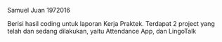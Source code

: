 Samuel Juan
1972016

Berisi hasil coding untuk laporan Kerja Praktek. Terdapat 2 project yang telah dan sedang dilakukan, yaitu Attendance App, dan LingoTalk
